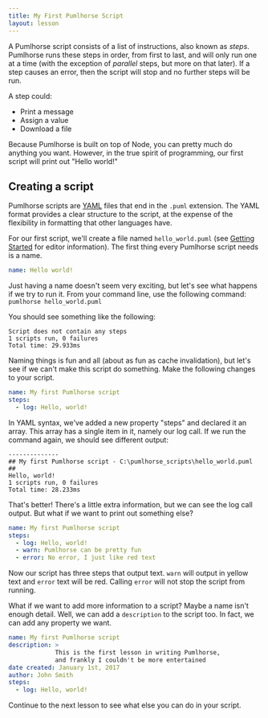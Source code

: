 ```yaml
---
title: My First Pumlhorse Script
layout: lesson
---
```


A Pumlhorse script consists of a list of instructions, also known as _steps_. Pumlhorse runs these steps
in order, from first to last, and will only run one at a time (with the exception of _parallel_ steps, but more on that later).
If a step causes an error, then the script will stop and no further steps will be run.

A step could:
* Print a message
* Assign a value
* Download a file

Because Pumlhorse is built on top of Node, you can pretty much do anything you want. However, in the true spirit of programming,
our first script will print out "Hello world!"

## Creating a script

Pumlhorse scripts are [YAML](http://yaml.org) files that end in the `.puml` extension. The YAML format provides a clear structure
to the script, at the expense of the flexibility in formatting that other languages have.

For our first script, we'll create a file named `hello_world.puml` (see [Getting Started](./lesson0_gettingStarted.md) for
editor information). The first thing every Pumlhorse script needs is a name.

```yaml
name: Hello world!
```

Just having a name doesn't seem very exciting, but let's see what happens if we try to run it. From your command line,
use the following command: `pumlhorse hello_world.puml`

You should see something like the following:

```
Script does not contain any steps
1 scripts run, 0 failures
Total time: 29.933ms
```

Naming things is fun and all (about as fun as cache invalidation), but let's see if we can't make this script do something.
Make the following changes to your script.

```yaml
name: My first Pumlhorse script
steps:
  - log: Hello, world!
```

In YAML syntax, we've added a new property "steps" and declared it an array. This array has a single item in it, namely our
log call. If we run the command again, we should see different output:

```
--------------
## My first Pumlhorse script - C:\pumlhorse_scripts\hello_world.puml ##
Hello, world!
1 scripts run, 0 failures
Total time: 28.233ms
```

That's better! There's a little extra information, but we can see the log call output. But what if we want to print out something else?

```yaml
name: My first Pumlhorse script
steps:
  - log: Hello, world!
  - warn: Pumlhorse can be pretty fun
  - error: No error, I just like red text
```

Now our script has three steps that output text. `warn` will output in yellow text and `error` text will be red. Calling `error` will not
stop the script from running.

What if we want to add more information to a script? Maybe a name isn't enough detail. Well, we can add a `description` to the script too.
In fact, we can add any property we want.

```yaml
name: My first Pumlhorse script
description: >
             This is the first lesson in writing Pumlhorse, 
             and frankly I couldn't be more entertained
date created: January 1st, 2017
author: John Smith
steps:
  - log: Hello, world!
```

Continue to the next lesson to see what else you can do in your script.